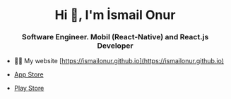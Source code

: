 <h1 align="center">Hi 👋, I'm İsmail Onur</h1>
<h3 align="center">Software Engineer. Mobil (React-Native) and React.js Developer</h3>

- 👨‍💻 My website [https://ismailonur.github.io](https://ismailonur.github.io)

- [App Store](https://apps.apple.com/us/developer/ismail-onur/id1652834736)

- [Play Store](https://play.google.com/store/apps/developer?id=Friday+Team)
